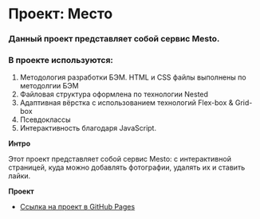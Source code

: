 # Проект: Место

### Данный проект представляет собой сервис Mesto.

### В проекте используются:
1. Методология разработки БЭМ. HTML и CSS файлы выполнены по методолгии БЭМ
2. Файловая структура оформлена по технологии Nested
3. Адаптивная вёрстка с использованием технологий Flex-box & Grid-box
4. Псевдоклассы
5. Интерактивность благодаря JavaScript.

**Интро**

Этот проект представляет собой сервис Mesto: с интерактивной страницей, куда можно добавлять фотографии, удалять их и ставить лайки.

**Проект**

* [Ссылка на проект в GitHub Pages](https://grantoom.github.io/Mesto/)